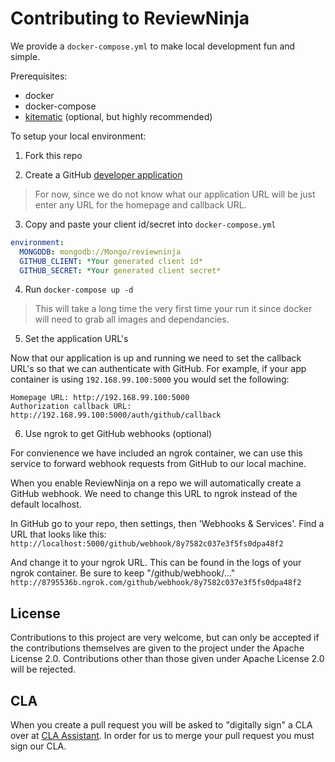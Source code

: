 # Contributing to ReviewNinja

We provide a `docker-compose.yml` to make local development fun and simple.

Prerequisites:
- docker
- docker-compose
- [kitematic](https://kitematic.com) (optional, but highly recommended)

To setup your local environment:

1) Fork this repo

2) Create a GitHub [developer application](https://github.com/settings/applications/new)

> For now, since we do not know what our application URL will be just enter
> any URL for the homepage and callback URL.

3) Copy and paste your client id/secret into `docker-compose.yml`

```yml
environment:
  MONGODB: mongodb://Mongo/reviewninja
  GITHUB_CLIENT: *Your generated client id*
  GITHUB_SECRET: *Your generated client secret*
```

4) Run `docker-compose up -d`

> This will take a long time the very first time your run it since docker will
> need to grab all images and dependancies.

5) Set the application URL's

Now that our application is up and running we need to set the callback URL's
so that we can authenticate with GitHub. For example, if your app container
is using `192.168.99.100:5000` you would set the following:

```
Homepage URL: http://192.168.99.100:5000
Authorization callback URL: http://192.168.99.100:5000/auth/github/callback
```

6) Use ngrok to get GitHub webhooks (optional)

For convienence we have included an ngrok container, we can use this service
to forward webhook requests from GitHub to our local machine.

When you enable ReviewNinja on a repo we will automatically create a GitHub
webhook. We need to change this URL to ngrok instead of the default localhost.

In GitHub go to your repo, then settings, then 'Webhooks & Services'. Find
a URL that looks like this:
```http://localhost:5000/github/webhook/8y7582c037e3f5fs0dpa48f2```

And change it to your ngrok URL. This can be found in the logs of your ngrok 
container. Be sure to keep "/github/webhook/..."
```http://8795536b.ngrok.com/github/webhook/8y7582c037e3f5fs0dpa48f2```


## License

Contributions to this project are very welcome, but can only be accepted if 
the contributions themselves are given to the project under the Apache License 
2.0. Contributions other than those given under Apache License 2.0 will be 
rejected.

## CLA

When you create a pull request you will be asked to "digitally sign" a CLA
over at [CLA Assistant](https://cla-assistant.io/). In order for us to merge
your pull request you must sign our CLA.
